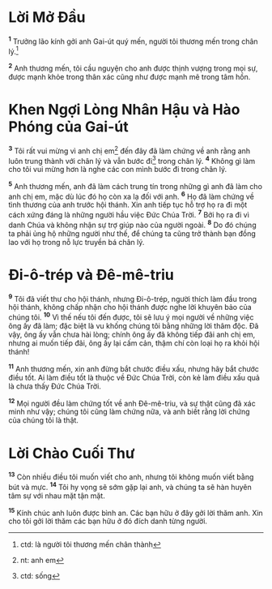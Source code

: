 # Lời Mở Đầu
<sup><b>1</b></sup> Trưởng lão kính gởi anh Gai-út quý mến, người tôi thương mến trong chân lý.[^1-b116dab3-5d77-40c7-8aa6-87d0a75da2d0]

<sup><b>2</b></sup> Anh thương mến, tôi cầu nguyện cho anh được thịnh vượng trong mọi sự, được mạnh khỏe trong thân xác cũng như được mạnh mẽ trong tâm hồn.

# Khen Ngợi Lòng Nhân Hậu và Hào Phóng của Gai-út
<sup><b>3</b></sup> Tôi rất vui mừng vì anh chị em[^2-b116dab3-5d77-40c7-8aa6-87d0a75da2d0] đến đây đã làm chứng về anh rằng anh luôn trung thành với chân lý và vẫn bước đi[^3-b116dab3-5d77-40c7-8aa6-87d0a75da2d0] trong chân lý. <sup><b>4</b></sup> Không gì làm cho tôi vui mừng hơn là nghe các con mình bước đi trong chân lý.

<sup><b>5</b></sup> Anh thương mến, anh đã làm cách trung tín trong những gì anh đã làm cho anh chị em, mặc dù lúc đó họ còn xa lạ đối với anh. <sup><b>6</b></sup> Họ đã làm chứng về tình thương của anh trước hội thánh. Xin anh tiếp tục hỗ trợ họ ra đi một cách xứng đáng là những người hầu việc Đức Chúa Trời. <sup><b>7</b></sup> Bởi họ ra đi vì danh Chúa và không nhận sự trợ giúp nào của người ngoài. <sup><b>8</b></sup> Do đó chúng ta phải ủng hộ những người như thế, để chúng ta cũng trở thành bạn đồng lao với họ trong nỗ lực truyền bá chân lý.

# Đi-ô-trép và Đê-mê-triu
<sup><b>9</b></sup> Tôi đã viết thư cho hội thánh, nhưng Đi-ô-trép, người thích làm đầu trong hội thánh, không chấp nhận cho hội thánh được nghe lời khuyên bảo của chúng tôi. <sup><b>10</b></sup> Vì thế nếu tôi đến được, tôi sẽ lưu ý mọi người về những việc ông ấy đã làm; đặc biệt là vu khống chúng tôi bằng những lời thâm độc. Đã vậy, ông ấy vẫn chưa hài lòng; chính ông ấy đã không tiếp đãi anh chị em, nhưng ai muốn tiếp đãi, ông ấy lại cấm cản, thậm chí còn loại họ ra khỏi hội thánh!

<sup><b>11</b></sup> Anh thương mến, xin anh đừng bắt chước điều xấu, nhưng hãy bắt chước điều tốt. Ai làm điều tốt là thuộc về Đức Chúa Trời, còn kẻ làm điều xấu quả là chưa thấy Đức Chúa Trời.

<sup><b>12</b></sup> Mọi người đều làm chứng tốt về anh Đê-mê-triu, và sự thật cũng đã xác minh như vậy; chúng tôi cũng làm chứng nữa, và anh biết rằng lời chứng của chúng tôi là thật.

# Lời Chào Cuối Thư
<sup><b>13</b></sup> Còn nhiều điều tôi muốn viết cho anh, nhưng tôi không muốn viết bằng bút và mực. <sup><b>14</b></sup> Tôi hy vọng sẽ sớm gặp lại anh, và chúng ta sẽ hàn huyên tâm sự với nhau mặt tận mặt.

<sup><b>15</b></sup> Kính chúc anh luôn được bình an. Các bạn hữu ở đây gởi lời thăm anh. Xin cho tôi gởi lời thăm các bạn hữu ở đó đích danh từng người.

[^1-b116dab3-5d77-40c7-8aa6-87d0a75da2d0]: ctd: là người tôi thương mến chân thành
[^2-b116dab3-5d77-40c7-8aa6-87d0a75da2d0]: nt: anh em
[^3-b116dab3-5d77-40c7-8aa6-87d0a75da2d0]: ctd: sống